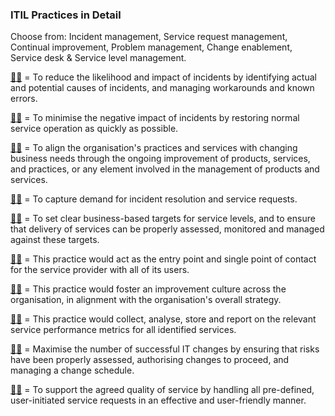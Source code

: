 ### ITIL Practices in Detail

Choose from: Incident management, Service request management, Continual improvement, Problem management, Change enablement, Service desk & Service level management.

[:man_shrugging:](/answers/ProblemManagement.md) = To reduce the likelihood and impact of incidents by identifying actual and potential causes of incidents, and managing workarounds and known errors.

[:man_shrugging:](/answers/IncidentManagement.md) = To minimise the negative impact of incidents by restoring normal service operation as quickly as possible.

[:man_shrugging:](/answers/ContinualImprovement.md) = To align the organisation's practices and services with changing business needs through the ongoing improvement of products, services, and practices, or any element involved in the management of products and services.

[:man_shrugging:](/answers/ServiceDesk.md) = To capture demand for incident resolution and service requests.

[:man_shrugging:](/answers/ServiceLevelManagement.md) = To set clear business-based targets for service levels, and to ensure that delivery of services can be properly assessed, monitored and managed against these targets.

[:man_shrugging:](/answers/ServiceDesk.md) = This practice would act as the entry point and single point of contact for the service provider with all of its users.

[:man_shrugging:](/answers/ContinualImprovement.md) = This practice would foster an improvement culture across the organisation, in alignment with the organisation's overall strategy.

[:man_shrugging:](/answers/ServiceLevelManagement.md) = This practice would collect, analyse, store and report on the relevant service performance metrics for all identified services.

[:man_shrugging:](/answers/ChangeEnablement.md) = Maximise the number of successful IT changes by ensuring that risks have been properly assessed, authorising changes to proceed, and managing a change schedule.

[:man_shrugging:](/answers/ServiceRequestManagement.md) = To support the agreed quality of service by handling all pre-defined, user-initiated service requests in an effective and user-friendly manner.

